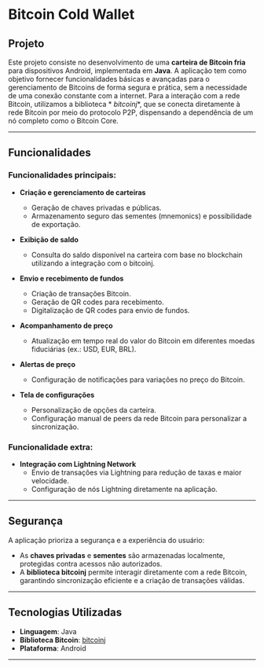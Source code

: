 # Bitcoin Cold Wallet

## Projeto

Este projeto consiste no desenvolvimento de uma **carteira de Bitcoin fria** para dispositivos
Android, implementada em **Java**. A aplicação tem como objetivo fornecer funcionalidades básicas e
avançadas para o gerenciamento de Bitcoins de forma segura e prática, sem a necessidade de uma
conexão constante com a internet. Para a interação com a rede Bitcoin, utilizamos a biblioteca *
*bitcoinj**, que se conecta diretamente à rede Bitcoin por meio do protocolo P2P, dispensando a
dependência de um nó completo como o Bitcoin Core.

---

## Funcionalidades

### Funcionalidades principais:

- **Criação e gerenciamento de carteiras**
    - Geração de chaves privadas e públicas.
    - Armazenamento seguro das sementes (mnemonics) e possibilidade de exportação.

- **Exibição de saldo**
    - Consulta do saldo disponível na carteira com base no blockchain utilizando a integração com o
      bitcoinj.

- **Envio e recebimento de fundos**
    - Criação de transações Bitcoin.
    - Geração de QR codes para recebimento.
    - Digitalização de QR codes para envio de fundos.

- **Acompanhamento de preço**
    - Atualização em tempo real do valor do Bitcoin em diferentes moedas fiduciárias (ex.: USD, EUR,
      BRL).

- **Alertas de preço**
    - Configuração de notificações para variações no preço do Bitcoin.

- **Tela de configurações**
    - Personalização de opções da carteira.
    - Configuração manual de peers da rede Bitcoin para personalizar a sincronização.

### Funcionalidade extra:

- **Integração com Lightning Network**
    - Envio de transações via Lightning para redução de taxas e maior velocidade.
    - Configuração de nós Lightning diretamente na aplicação.

---

## Segurança

A aplicação prioriza a segurança e a experiência do usuário:

- As **chaves privadas** e **sementes** são armazenadas localmente, protegidas contra acessos não
  autorizados.
- A **biblioteca bitcoinj** permite interagir diretamente com a rede Bitcoin, garantindo
  sincronização eficiente e a criação de transações válidas.

---

## Tecnologias Utilizadas

- **Linguagem**: Java
- **Biblioteca Bitcoin**: [bitcoinj](https://github.com/bitcoinj/bitcoinj)
- **Plataforma**: Android

---
